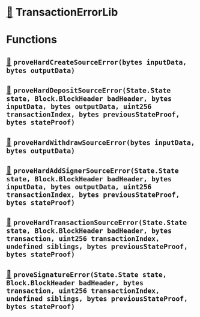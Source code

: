 # [🔗](contracts/fraud-proofs/TransactionErrorLib.sol#L12) TransactionErrorLib

# Functions

## [🔗](contracts/fraud-proofs/TransactionErrorLib.sol#L20) `proveHardCreateSourceError(bytes inputData, bytes outputData)`

## [🔗](contracts/fraud-proofs/TransactionErrorLib.sol#L45) `proveHardDepositSourceError(State.State state, Block.BlockHeader badHeader, bytes inputData, bytes outputData, uint256 transactionIndex, bytes previousStateProof, bytes stateProof)`

## [🔗](contracts/fraud-proofs/TransactionErrorLib.sol#L91) `proveHardWithdrawSourceError(bytes inputData, bytes outputData)`

## [🔗](contracts/fraud-proofs/TransactionErrorLib.sol#L115) `proveHardAddSignerSourceError(State.State state, Block.BlockHeader badHeader, bytes inputData, bytes outputData, uint256 transactionIndex, bytes previousStateProof, bytes stateProof)`

## [🔗](contracts/fraud-proofs/TransactionErrorLib.sol#L156) `proveHardTransactionSourceError(State.State state, Block.BlockHeader badHeader, bytes transaction, uint256 transactionIndex, undefined siblings, bytes previousStateProof, bytes stateProof)`

## [🔗](contracts/fraud-proofs/TransactionErrorLib.sol#L209) `proveSignatureError(State.State state, Block.BlockHeader badHeader, bytes transaction, uint256 transactionIndex, undefined siblings, bytes previousStateProof, bytes stateProof)`
